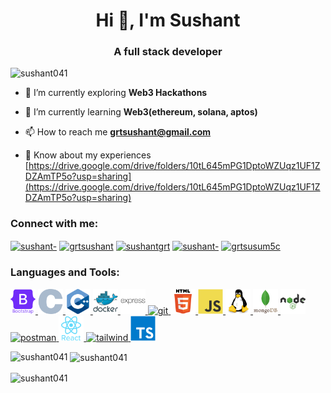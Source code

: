 <h1 align="center">Hi 👋, I'm Sushant</h1>
<h3 align="center">A full stack developer</h3>

<p align="left"> <img src="https://komarev.com/ghpvc/?username=sushant041&label=Profile%20views&color=0e75b6&style=flat" alt="sushant041" /> </p>

- 🔭 I’m currently exploring **Web3 Hackathons**

- 🌱 I’m currently learning **Web3(ethereum, solana, aptos)**

- 📫 How to reach me **grtsushant@gmail.com**

- 📄 Know about my experiences [https://drive.google.com/drive/folders/10tL645mPG1DptoWZUqz1UF1ZDZAmTP5o?usp=sharing](https://drive.google.com/drive/folders/10tL645mPG1DptoWZUqz1UF1ZDZAmTP5o?usp=sharing)

<h3 align="left">Connect with me:</h3>
<p align="left">
<a href="https://linkedin.com/in/sushant-" target="blank"><img align="center" src="https://raw.githubusercontent.com/rahuldkjain/github-profile-readme-generator/master/src/images/icons/Social/linked-in-alt.svg" alt="sushant-" height="30" width="40" /></a>
<a href="https://www.codechef.com/users/grtsushant" target="blank"><img align="center" src="https://cdn.jsdelivr.net/npm/simple-icons@3.1.0/icons/codechef.svg" alt="grtsushant" height="30" width="40" /></a>
<a href="https://codeforces.com/profile/sushantgrt" target="blank"><img align="center" src="https://raw.githubusercontent.com/rahuldkjain/github-profile-readme-generator/master/src/images/icons/Social/codeforces.svg" alt="sushantgrt" height="30" width="40" /></a>
<a href="https://www.leetcode.com/sushant-" target="blank"><img align="center" src="https://raw.githubusercontent.com/rahuldkjain/github-profile-readme-generator/master/src/images/icons/Social/leet-code.svg" alt="sushant-" height="30" width="40" /></a>
<a href="https://auth.geeksforgeeks.org/user/grtsusum5c" target="blank"><img align="center" src="https://raw.githubusercontent.com/rahuldkjain/github-profile-readme-generator/master/src/images/icons/Social/geeks-for-geeks.svg" alt="grtsusum5c" height="30" width="40" /></a>
</p>


<h3 align="left">Languages and Tools:</h3>
<p align="left"> <a href="https://getbootstrap.com" target="_blank" rel="noreferrer"> <img src="https://raw.githubusercontent.com/devicons/devicon/master/icons/bootstrap/bootstrap-plain-wordmark.svg" alt="bootstrap" width="40" height="40"/> </a> <a href="https://www.cprogramming.com/" target="_blank" rel="noreferrer"> <img src="https://raw.githubusercontent.com/devicons/devicon/master/icons/c/c-original.svg" alt="c" width="40" height="40"/> </a> <a href="https://www.w3schools.com/cpp/" target="_blank" rel="noreferrer"> <img src="https://raw.githubusercontent.com/devicons/devicon/master/icons/cplusplus/cplusplus-original.svg" alt="cplusplus" width="40" height="40"/> </a> <a href="https://www.docker.com/" target="_blank" rel="noreferrer"> <img src="https://raw.githubusercontent.com/devicons/devicon/master/icons/docker/docker-original-wordmark.svg" alt="docker" width="40" height="40"/> </a> <a href="https://expressjs.com" target="_blank" rel="noreferrer"> <img src="https://raw.githubusercontent.com/devicons/devicon/master/icons/express/express-original-wordmark.svg" alt="express" width="40" height="40"/> </a> <a href="https://git-scm.com/" target="_blank" rel="noreferrer"> <img src="https://www.vectorlogo.zone/logos/git-scm/git-scm-icon.svg" alt="git" width="40" height="40"/> </a> <a href="https://www.w3.org/html/" target="_blank" rel="noreferrer"> <img src="https://raw.githubusercontent.com/devicons/devicon/master/icons/html5/html5-original-wordmark.svg" alt="html5" width="40" height="40"/> </a> <a href="https://developer.mozilla.org/en-US/docs/Web/JavaScript" target="_blank" rel="noreferrer"> <img src="https://raw.githubusercontent.com/devicons/devicon/master/icons/javascript/javascript-original.svg" alt="javascript" width="40" height="40"/> </a> <a href="https://www.linux.org/" target="_blank" rel="noreferrer"> <img src="https://raw.githubusercontent.com/devicons/devicon/master/icons/linux/linux-original.svg" alt="linux" width="40" height="40"/> </a> <a href="https://www.mongodb.com/" target="_blank" rel="noreferrer"> <img src="https://raw.githubusercontent.com/devicons/devicon/master/icons/mongodb/mongodb-original-wordmark.svg" alt="mongodb" width="40" height="40"/> </a> <a href="https://nodejs.org" target="_blank" rel="noreferrer"> <img src="https://raw.githubusercontent.com/devicons/devicon/master/icons/nodejs/nodejs-original-wordmark.svg" alt="nodejs" width="40" height="40"/> </a> <a href="https://postman.com" target="_blank" rel="noreferrer"> <img src="https://www.vectorlogo.zone/logos/getpostman/getpostman-icon.svg" alt="postman" width="40" height="40"/> </a> <a href="https://reactjs.org/" target="_blank" rel="noreferrer"> <img src="https://raw.githubusercontent.com/devicons/devicon/master/icons/react/react-original-wordmark.svg" alt="react" width="40" height="40"/> </a> <a href="https://tailwindcss.com/" target="_blank" rel="noreferrer"> <img src="https://www.vectorlogo.zone/logos/tailwindcss/tailwindcss-icon.svg" alt="tailwind" width="40" height="40"/> </a> <a href="https://www.typescriptlang.org/" target="_blank" rel="noreferrer"> <img src="https://raw.githubusercontent.com/devicons/devicon/master/icons/typescript/typescript-original.svg" alt="typescript" width="40" height="40"/> </a> </p>

<p><img align="left" src="https://github-readme-stats.vercel.app/api/top-langs?username=sushant041&show_icons=true&locale=en&layout=compact" alt="sushant041" /></p>

<p>&nbsp;<img align="center" src="https://github-readme-stats.vercel.app/api?username=sushant041&show_icons=true&locale=en" alt="sushant041" /></p>

<p><img align="center" src="https://github-readme-streak-stats.herokuapp.com/?user=sushant041&" alt="sushant041" /></p>
